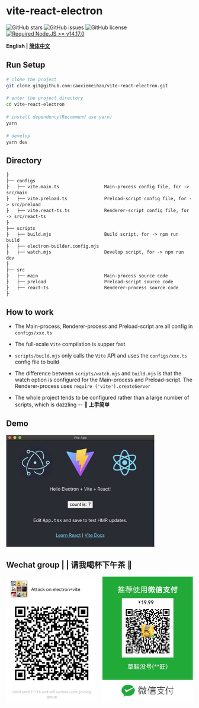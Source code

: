 # vite-react-electron

![GitHub stars](https://img.shields.io/github/stars/caoxiemeihao/vite-react-electron?color=fa6470&style=flat)
![GitHub issues](https://img.shields.io/github/issues/caoxiemeihao/vite-react-electron?color=d8b22d&style=flat)
![GitHub license](https://img.shields.io/github/license/caoxiemeihao/vite-react-electron?style=flat)
[![Required Node.JS >= v14.17.0](https://img.shields.io/static/v1?label=node&message=%3E=14.17.0&logo=node.js&color=3f893e&style=flat)](https://nodejs.org/about/releases)

**English | [简体中文](README.zh-CN.md)**
## Run Setup

  ```bash
  # clone the project
  git clone git@github.com:caoxiemeihao/vite-react-electron.git

  # enter the project directory
  cd vite-react-electron

  # install dependency(Recommend use yarn)
  yarn

  # develop
  yarn dev
  ```

## Directory

```tree
├
├── configs
├   ├── vite.main.ts                 Main-process config file, for -> src/main
├   ├── vite.preload.ts              Preload-script config file, for -> src/preload
├   ├── vite.react-ts.ts             Renderer-script config file, for -> src/react-ts
├
├── scripts
├   ├── build.mjs                    Build script, for -> npm run build
├   ├── electron-builder.config.mjs
├   ├── watch.mjs                    Develop script, for -> npm run dev
├
├── src
├   ├── main                         Main-process source code
├   ├── preload                      Preload-script source code
├   ├── react-ts                     Renderer-process source code
├
```

## How to work

- The Main-process, Renderer-process and Preload-script are all config in `configs/xxx.ts`

- The full-scale `Vite` compilation is supper fast

- `scripts/build.mjs` only calls the `Vite` API and uses the `configs/xxx.ts` config file to build

- The difference between `scripts/watch.mjs` and `build.mjs` is that the watch option is configured for the Main-process and Preload-script. The Renderer-process uses `require ('vite').createServer`

- The whole project tends to be configured rather than a large number of scripts, which is dazzling -- **🥳 上手简单**

## Demo

<img width="400px" src="https://raw.githubusercontent.com/caoxiemeihao/blog/main/vite-react-electron/react-win.png" />

## Wechat group | | 请我喝杯下午茶 🥳

<div style="display:flex;">
  <img width="244px" src="https://raw.githubusercontent.com/caoxiemeihao/blog/main/assets/wechat/group/qrcode.jpg" />
  &nbsp;&nbsp;&nbsp;&nbsp;
  <img width="244px" src="https://raw.githubusercontent.com/caoxiemeihao/blog/main/assets/wechat/%24qrcode/%2419.99.png" />
</div>
